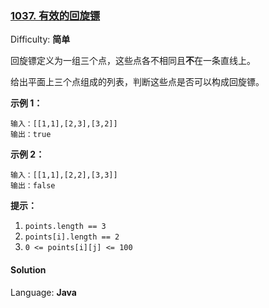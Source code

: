 ### [1037\. 有效的回旋镖](https://leetcode-cn.com/problems/valid-boomerang/)

Difficulty: **简单**


回旋镖定义为一组三个点，这些点各不相同且**不**在一条直线上。

给出平面上三个点组成的列表，判断这些点是否可以构成回旋镖。

**示例 1：**

```
输入：[[1,1],[2,3],[3,2]]
输出：true
```

**示例 2：**

```
输入：[[1,1],[2,2],[3,3]]
输出：false
```

**提示：**

1.  `points.length == 3`
2.  `points[i].length == 2`
3.  `0 <= points[i][j] <= 100`


#### Solution

Language: **Java**

```java
​
```